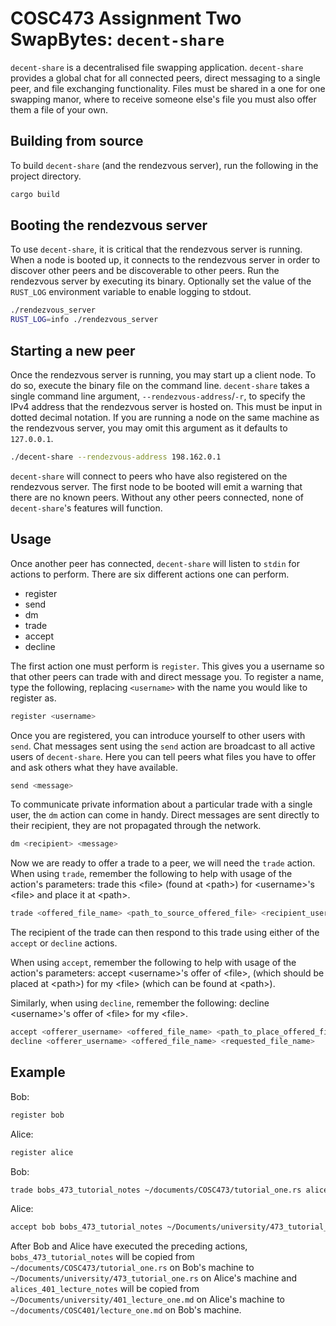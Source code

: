 # COSC473 Assignment Two SwapBytes: `decent-share`

`decent-share` is a decentralised file swapping application. `decent-share`
provides a global chat for all connected peers, direct messaging to a single
peer, and file exchanging functionality. Files must be shared in a one for one
swapping manor, where to receive someone else's file you must also offer them
a file of your own.

## Building from source

To build `decent-share` (and the rendezvous server), run the following in the
project directory.

```bash
cargo build
```

## Booting the rendezvous server

To use `decent-share`, it is critical that the rendezvous server is running.
When a node is booted up, it connects to the rendezvous server in order to
discover other peers and be discoverable to other peers. Run the rendezvous
server by executing its binary. Optionally set the value of the `RUST_LOG`
environment variable to enable logging to stdout.

```bash
./rendezvous_server
RUST_LOG=info ./rendezvous_server
```

## Starting a new peer

Once the rendezvous server is running, you may start up a client node. To do so,
execute the binary file on the command line. `decent-share` takes a single
command line argument, `--rendezvous-address`/`-r`, to specify the IPv4 address
that the rendezvous server is hosted on. This must be input in dotted decimal
notation. If you are running a node on the same machine as the rendezvous
server, you may omit this argument as it defaults to `127.0.0.1`.

```bash
./decent-share --rendezvous-address 198.162.0.1
```

`decent-share` will connect to peers who have also registered on the rendezvous
server. The first node to be booted will emit a warning that there are no known
peers. Without any other peers connected, none of `decent-share`'s features will
function.

## Usage

Once another peer has connected, `decent-share` will listen to `stdin` for
actions to perform. There are six different actions one can perform.

* register
* send
* dm
* trade
* accept
* decline

The first action one must perform is `register`. This gives you a username so
that other peers can trade with and direct message you. To register a name,
type the following, replacing `<username>` with the name you would like to
register as.

```sh
register <username>
```

Once you are registered, you can introduce yourself to other users with `send`.
Chat messages sent using the `send` action are broadcast to all active users of
`decent-share`. Here you can tell peers what files you have to offer and ask
others what they have available.

```sh
send <message>
```

To communicate private information about a particular trade with a single user,
the `dm` action can come in handy. Direct messages are sent directly to their
recipient, they are not propagated through the network.

```sh
dm <recipient> <message>
```

Now we are ready to offer a trade to a peer, we will need the `trade` action.
When using `trade`, remember the following to help with usage of the action's
parameters: trade this \<file> (found at \<path>) for \<username>'s \<file> and
place it at \<path>.

```sh
trade <offered_file_name> <path_to_source_offered_file> <recipient_username> <requested_file_name> <path_to_place_requested_file>
```

The recipient of the trade can then respond to this trade using either of the
`accept` or `decline` actions.

When using `accept`, remember the following to help with usage of the action's
parameters: accept \<username>'s offer of \<file>, (which should be placed at
\<path>) for my \<file> (which can be found at \<path>).

Similarly, when using `decline`, remember the following: decline \<username>'s
offer of \<file> for my \<file>.

```sh
accept <offerer_username> <offered_file_name> <path_to_place_offered_file> <requested_file_name> <path_to_source_requested_file>
decline <offerer_username> <offered_file_name> <requested_file_name>
```

## Example

Bob:

```sh
register bob
```

Alice:

```sh
register alice
```

Bob:

```sh
trade bobs_473_tutorial_notes ~/documents/COSC473/tutorial_one.rs alice alices_401_lecture_notes ~/documents/COSC401/lecture_one.md
```

Alice:

```sh
accept bob bobs_473_tutorial_notes ~/Documents/university/473_tutorial_one.rs alices_401_lecture_notes ~/Documents/university/401_lecture_one.md
```

After Bob and Alice have executed the preceding actions,
`bobs_473_tutorial_notes` will be copied from
`~/documents/COSC473/tutorial_one.rs` on Bob's machine to
`~/Documents/university/473_tutorial_one.rs` on Alice's machine and
`alices_401_lecture_notes` will be copied from
`~/Documents/university/401_lecture_one.md` on Alice's machine to
`~/documents/COSC401/lecture_one.md` on Bob's machine.
